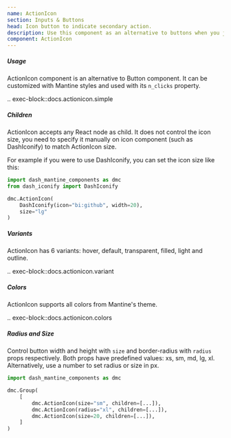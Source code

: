 ```yaml
---
name: ActionIcon
section: Inputs & Buttons
head: Icon button to indicate secondary action.
description: Use this component as an alternative to buttons when you just want to use an icon.
component: ActionIcon
---
```


##### Usage

ActionIcon component is an alternative to Button component. It can be customized with Mantine styles and used with its
`n_clicks` property.

.. exec-block::docs.actionicon.simple

##### Children

ActionIcon accepts any React node as child. It does not control the icon size, you need to specify it manually on icon
component (such as DashIconify) to match ActionIcon size.

For example if you were to use DashIconify, you can set the icon size like this:

```python
import dash_mantine_components as dmc
from dash_iconify import DashIconify

dmc.ActionIcon(
    DashIconify(icon="bi:github", width=20),
    size="lg"
)
```

##### Variants

ActionIcon has 6 variants: hover, default, transparent, filled, light and outline.

.. exec-block::docs.actionicon.variant

##### Colors

ActionIcon supports all colors from Mantine's theme.

.. exec-block::docs.actionicon.colors

##### Radius and Size

Control button width and height with `size` and border-radius with `radius` props respectively. Both props have
predefined values: xs, sm, md, lg, xl. Alternatively, use a number to set radius or size in px.

```python
import dash_mantine_components as dmc

dmc.Group(
    [
        dmc.ActionIcon(size="sm", children=[...]),
        dmc.ActionIcon(radius="xl", children=[...]),
        dmc.ActionIcon(size=20, children=[...]),
    ]
)
```
